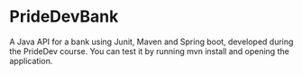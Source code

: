 # PrideDevBank

A Java API for a bank using Junit, Maven and Spring boot, developed during the PrideDev course. 
You can test it by running mvn install and opening the application.
